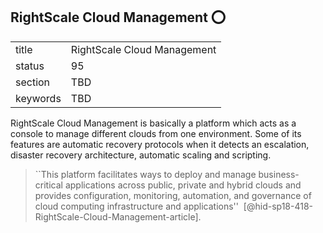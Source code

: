 ## RightScale Cloud Management :o:


|          |                             |
| -------- | --------------------------- |
| title    | RightScale Cloud Management |
| status   | 95                          |
| section  | TBD                         |
| keywords | TBD                         |



RightScale Cloud Management is basically a platform which acts as a
console to manage different clouds from one environment. Some of its
features are automatic recovery protocols when it detects an escalation,
disaster recovery architecture, automatic scaling and scripting.

> ``This platform facilitates ways to deploy and manage
> business-critical applications across public, private and hybrid
> clouds and provides configuration, monitoring, automation, and
> governance of cloud computing infrastructure and applications''
>  [@hid-sp18-418-RightScale-Cloud-Management-article].


